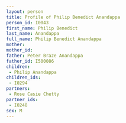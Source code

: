 ```yaml
---
layout: person
title: Profile of Philip Benedict Anandappa
person_id: I0043
first_name: Philip Benedict
last_name: Anandappa
full_name: Philip Benedict Anandappa
mother: 
mother_id: 
father: Peter Braze Anandappa
father_id: I500086
children:
 - Philip Anandappa
children_ids:
 - I0294
partners:
 - Rose Casie Chetty
partner_ids:
 - I0248
sex: M
---
```


